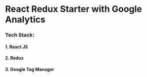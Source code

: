 
# React Redux Starter with Google Analytics

### Tech Stack:
#### 1. React JS
#### 2. Redux
#### 3. Google Tag Manager
